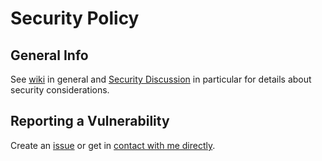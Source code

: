 # Security Policy

## General Info

See [wiki](https://github.com/holtwick/briefing/wiki/) in general and [Security Discussion](https://github.com/holtwick/briefing/wiki/Security-Discussion) in particular 
for details about security considerations.

## Reporting a Vulnerability

Create an [issue](https://github.com/holtwick/briefing/issues) or get in [contact with me directly](https://holtwick.de/imprint).
